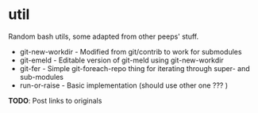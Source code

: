 # util

Random bash utils, some adapted from other peeps' stuff.

*	git-new-workdir - Modified from git/contrib to work for submodules
*	git-emeld - Editable version of git-meld using git-new-workdir
*	git-fer - Simple git-foreach-repo thing for iterating through super- and sub-modules
*	run-or-raise - Basic implementation (should use other one ??? )

**TODO**: Post links to originals